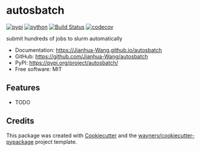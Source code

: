 # autosbatch


[![pypi](https://img.shields.io/pypi/v/autosbatch.svg)](https://pypi.org/project/autosbatch/)
[![python](https://img.shields.io/pypi/pyversions/autosbatch.svg)](https://pypi.org/project/autosbatch/)
[![Build Status](https://github.com/Jianhua-Wang/autosbatch/actions/workflows/dev.yml/badge.svg)](https://github.com/Jianhua-Wang/autosbatch/actions/workflows/dev.yml)
[![codecov](https://codecov.io/gh/Jianhua-Wang/autosbatch/branch/main/graphs/badge.svg)](https://codecov.io/github/Jianhua-Wang/autosbatch)



submit hundreds of jobs to slurm automatically


* Documentation: <https://Jianhua-Wang.github.io/autosbatch>
* GitHub: <https://github.com/Jianhua-Wang/autosbatch>
* PyPI: <https://pypi.org/project/autosbatch/>
* Free software: MIT


## Features

* TODO

## Credits

This package was created with [Cookiecutter](https://github.com/audreyr/cookiecutter) and the [waynerv/cookiecutter-pypackage](https://github.com/waynerv/cookiecutter-pypackage) project template.

